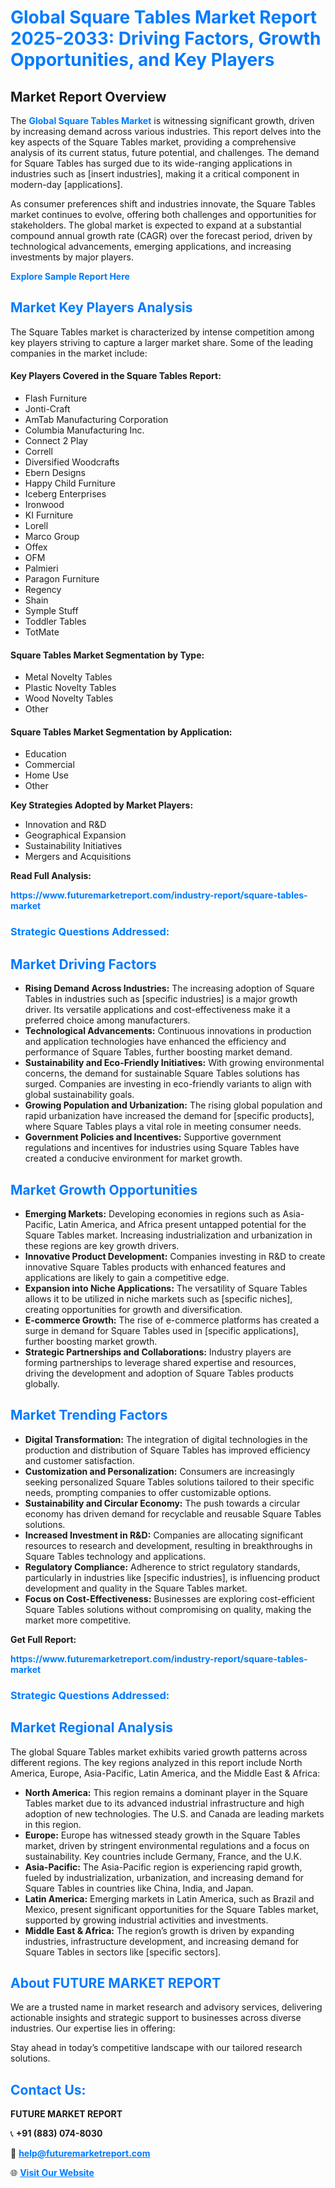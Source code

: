 <h1 style="color: #007BFF;">Global Square Tables Market Report 2025-2033: Driving Factors, Growth Opportunities, and Key Players</h1>

<section id="overview">
<h2>Market Report Overview</h2>
<p>The <a href="https://www.futuremarketreport.com/industry-report/square-tables-market" style="color: #007BFF; text-decoration: none;"><strong>Global Square Tables Market</strong></a> is witnessing significant growth, driven by increasing demand across various industries. This report delves into the key aspects of the Square Tables market, providing a comprehensive analysis of its current status, future potential, and challenges. The demand for Square Tables has surged due to its wide-ranging applications in industries such as [insert industries], making it a critical component in modern-day [applications].</p>
<p>As consumer preferences shift and industries innovate, the Square Tables market continues to evolve, offering both challenges and opportunities for stakeholders. The global market is expected to expand at a substantial compound annual growth rate (CAGR) over the forecast period, driven by technological advancements, emerging applications, and increasing investments by major players.</p>
</section>

<section id="overview">
<p><a href="https://www.futuremarketreport.com/request-sample/reportId=31726" style="color: #007BFF; text-decoration: none;"><strong>Explore Sample Report Here</strong></a></p>
</section>

<section id="key-players">
<h2 style="color: #007BFF;">Market Key Players Analysis</h2>
<p>The Square Tables market is characterized by intense competition among key players striving to capture a larger market share. Some of the leading companies in the market include:</p>
<h4>Key Players Covered in the Square Tables Report:</h4>
<ul><li>Flash Furniture</li><li>Jonti-Craft</li><li>AmTab Manufacturing Corporation</li><li>Columbia Manufacturing Inc.</li><li>Connect 2 Play</li><li>Correll</li><li>Diversified Woodcrafts</li><li>Ebern Designs</li><li>Happy Child Furniture</li><li>Iceberg Enterprises</li><li>Ironwood</li><li>KI Furniture</li><li>Lorell</li><li>Marco Group</li><li>Offex</li><li>OFM</li><li>Palmieri</li><li>Paragon Furniture</li><li>Regency</li><li>Shain</li><li>Symple Stuff</li><li>Toddler Tables</li><li>TotMate</li></ul>
<h4>Square Tables Market Segmentation by Type:</h4>
<ul><li>Metal Novelty Tables</li><li>Plastic Novelty Tables</li><li>Wood Novelty Tables</li><li>Other</li></ul>

<h4>Square Tables Market Segmentation by Application:</h4>
<ul><li>Education</li><li>Commercial</li><li>Home Use</li><li>Other</li></ul>
<p><strong>Key Strategies Adopted by Market Players:</strong></p>
<ul>
<li>Innovation and R&D</li>
<li>Geographical Expansion</li>
<li>Sustainability Initiatives</li>
<li>Mergers and Acquisitions</li>
</ul>
</section>

<section>
<p><strong>Read Full Analysis: </strong></p><a href="https://www.futuremarketreport.com/industry-report/square-tables-market" style="color: #007BFF; text-decoration: none;"><strong>https://www.futuremarketreport.com/industry-report/square-tables-market</strong></a>
<h3 style="color: #007BFF;">Strategic Questions Addressed:</h3>
</section>

<section id="driving-factors">
<h2 style="color: #007BFF;">Market Driving Factors</h2>
<ul>
<li><strong>Rising Demand Across Industries:</strong> The increasing adoption of Square Tables in industries such as [specific industries] is a major growth driver. Its versatile applications and cost-effectiveness make it a preferred choice among manufacturers.</li>
<li><strong>Technological Advancements:</strong> Continuous innovations in production and application technologies have enhanced the efficiency and performance of Square Tables, further boosting market demand.</li>
<li><strong>Sustainability and Eco-Friendly Initiatives:</strong> With growing environmental concerns, the demand for sustainable Square Tables solutions has surged. Companies are investing in eco-friendly variants to align with global sustainability goals.</li>
<li><strong>Growing Population and Urbanization:</strong> The rising global population and rapid urbanization have increased the demand for [specific products], where Square Tables plays a vital role in meeting consumer needs.</li>
<li><strong>Government Policies and Incentives:</strong> Supportive government regulations and incentives for industries using Square Tables have created a conducive environment for market growth.</li>
</ul>
</section>

<section id="growth-opportunities">
<h2 style="color: #007BFF;">Market Growth Opportunities</h2>
<ul>
<li><strong>Emerging Markets:</strong> Developing economies in regions such as Asia-Pacific, Latin America, and Africa present untapped potential for the Square Tables market. Increasing industrialization and urbanization in these regions are key growth drivers.</li>
<li><strong>Innovative Product Development:</strong> Companies investing in R&D to create innovative Square Tables products with enhanced features and applications are likely to gain a competitive edge.</li>
<li><strong>Expansion into Niche Applications:</strong> The versatility of Square Tables allows it to be utilized in niche markets such as [specific niches], creating opportunities for growth and diversification.</li>
<li><strong>E-commerce Growth:</strong> The rise of e-commerce platforms has created a surge in demand for Square Tables used in [specific applications], further boosting market growth.</li>
<li><strong>Strategic Partnerships and Collaborations:</strong> Industry players are forming partnerships to leverage shared expertise and resources, driving the development and adoption of Square Tables products globally.</li>
</ul>
</section>

<section id="trending-factors">
<h2 style="color: #007BFF;">Market Trending Factors</h2>
<ul>
<li><strong>Digital Transformation:</strong> The integration of digital technologies in the production and distribution of Square Tables has improved efficiency and customer satisfaction.</li>
<li><strong>Customization and Personalization:</strong> Consumers are increasingly seeking personalized Square Tables solutions tailored to their specific needs, prompting companies to offer customizable options.</li>
<li><strong>Sustainability and Circular Economy:</strong> The push towards a circular economy has driven demand for recyclable and reusable Square Tables solutions.</li>
<li><strong>Increased Investment in R&D:</strong> Companies are allocating significant resources to research and development, resulting in breakthroughs in Square Tables technology and applications.</li>
<li><strong>Regulatory Compliance:</strong> Adherence to strict regulatory standards, particularly in industries like [specific industries], is influencing product development and quality in the Square Tables market.</li>
<li><strong>Focus on Cost-Effectiveness:</strong> Businesses are exploring cost-efficient Square Tables solutions without compromising on quality, making the market more competitive.</li>
</ul>
</section>

<section>
<p><strong>Get Full Report: </strong></p><a href="https://www.futuremarketreport.com/industry-report/square-tables-market" style="color: #007BFF; text-decoration: none;"><strong>https://www.futuremarketreport.com/industry-report/square-tables-market</strong></a>
<h3 style="color: #007BFF;">Strategic Questions Addressed:</h3>
</section>


<section id="regional-analysis">
<h2 style="color: #007BFF;">Market Regional Analysis</h2>
<p>The global Square Tables market exhibits varied growth patterns across different regions. The key regions analyzed in this report include North America, Europe, Asia-Pacific, Latin America, and the Middle East & Africa:</p>
<ul>
<li><strong>North America:</strong> This region remains a dominant player in the Square Tables market due to its advanced industrial infrastructure and high adoption of new technologies. The U.S. and Canada are leading markets in this region.</li>
<li><strong>Europe:</strong> Europe has witnessed steady growth in the Square Tables market, driven by stringent environmental regulations and a focus on sustainability. Key countries include Germany, France, and the U.K.</li>
<li><strong>Asia-Pacific:</strong> The Asia-Pacific region is experiencing rapid growth, fueled by industrialization, urbanization, and increasing demand for Square Tables in countries like China, India, and Japan.</li>
<li><strong>Latin America:</strong> Emerging markets in Latin America, such as Brazil and Mexico, present significant opportunities for the Square Tables market, supported by growing industrial activities and investments.</li>
<li><strong>Middle East & Africa:</strong> The region’s growth is driven by expanding industries, infrastructure development, and increasing demand for Square Tables in sectors like [specific sectors].</li>
</ul>
</section>

<footer>
<h2 style="color: #007BFF;">About FUTURE MARKET REPORT</h2>
<p>We are a trusted name in market research and advisory services, delivering actionable insights and strategic support to businesses across diverse industries. Our expertise lies in offering:</p>

<p>Stay ahead in today’s competitive landscape with our tailored research solutions.</p>

<h2 style="color: #007BFF;">Contact Us:</h2>
<p><strong>FUTURE MARKET REPORT</strong></p>
<p>📞 <strong>+91 (883) 074-8030</strong></p>
<p>📧 <strong><a href="mailto:help@futuremarketreport.com" style="color: #007BFF;">help@futuremarketreport.com</a></strong></p>
<p>🌐 <strong><a href="https://www.futuremarketreport.com/" style="color: #007BFF;">Visit Our Website</a></strong></p>
</footer>